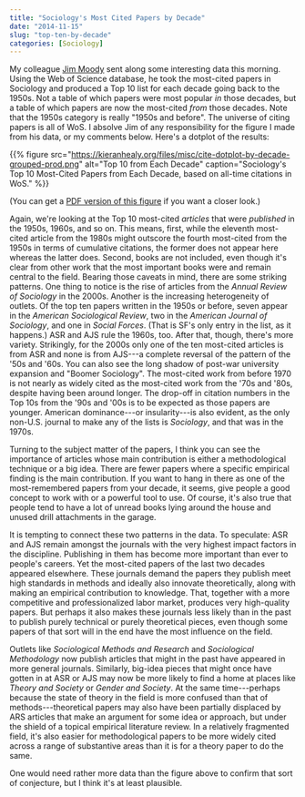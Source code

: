 ```yaml
---
title: "Sociology's Most Cited Papers by Decade"
date: "2014-11-15"
slug: "top-ten-by-decade"
categories: [Sociology]
---
```


My colleague [Jim Moody](http://www.soc.duke.edu/~jmoody77/) sent along some interesting data this morning. Using the Web of Science database, he took the most-cited papers in Sociology and produced a Top 10 list for each decade going back to the 1950s. Not a table of which papers were most popular *in* those decades, but a table of which papers are now the most-cited *from* those decades. Note that the 1950s category is really "1950s and before". The universe of citing papers is all of WoS. I absolve Jim of any responsibility for the figure I made from his data, or my comments below. Here's a dotplot of the results:

{{% figure src="https://kieranhealy.org/files/misc/cite-dotplot-by-decade-grouped-prod.png" alt="Top 10 from Each Decade" caption="Sociology's Top 10 Most-Cited Papers from Each Decade, based on all-time citations in WoS." %}}

(You can get a [PDF version of this figure](http://kieranhealy.org/files/misc/cite-dotplot-by-decade-grouped-prod.pdf) if you want a closer look.) 

Again, we're looking at the Top 10 most-cited *articles* that were *published* in the 1950s, 1960s, and so on. This means, first, while the eleventh most-cited article from the 1980s might outscore the fourth most-cited from the 1950s in terms of cumulative citations, the former does not appear here whereas the latter does. Second, books are not included, even though it's clear from other work that the most important books were and remain central to the field. Bearing those caveats in mind, there are some striking patterns. One thing to notice is the rise of articles from the _Annual Review of Sociology_ in the 2000s. Another is the increasing heterogeneity of outlets. Of the top ten papers written in the 1950s or before, seven appear in the *American Sociological Review*, two in the *American Journal of Sociology*, and one in *Social Forces*. (That is SF's only entry in the list, as it happens.) ASR and AJS rule the 1960s, too. After that, though, there's more variety. Strikingly, for the 2000s only one of the ten most-cited articles is from ASR and none is from AJS---a complete reversal of the pattern of the '50s and '60s.  You can also see the long shadow of post-war university expansion and "Boomer Sociology". The most-cited work from before 1970 is not nearly as widely cited as the most-cited work from the '70s and '80s, despite having been around longer. The drop-off in citation numbers in the Top 10s from the '90s and '00s is to be expected as those papers are younger. American dominance---or insularity---is also evident, as the only non-U.S. journal to make any of the lists is *Sociology*, and that was in the 1970s.

Turning to the subject matter of the papers, I think you can see the
importance of articles whose main contribution is either a
methodological technique or a big idea. There are fewer papers where a
specific empirical finding is the main contribution. If you want to
hang in there as one of the most-remembered papers from your decade,
it seems, give people a good concept to work with or a powerful tool
to use. Of course, it's also true that people tend to have a lot of
unread books lying around the house and unused drill attachments in
the garage. 

It is tempting to connect these two patterns in the data. To
speculate: ASR and AJS remain amongst the journals with the very
highest impact factors in the discipline. Publishing in them has
become more important than ever to people's careers. Yet the
most-cited papers of the last two decades appeared elsewhere. These
journals demand the papers they publish meet high standards in methods
and ideally also innovate theoretically, along with making an
empirical contribution to knowledge. That, together with a more
competitive and professionalized labor market, produces very
high-quality papers. But perhaps it also makes these journals less
likely than in the past to publish purely technical or purely
theoretical pieces, even though some papers of that sort will in the
end have the most influence on the field.

Outlets like *Sociological Methods and Research* and *Sociological
Methodology* now publish articles that might in the past have appeared
in more general journals. Similarly, big-idea pieces that might once
have gotten in at ASR or AJS may now be more likely to find a home at
places like *Theory and Society* or *Gender and Society*. At the same
time---perhaps because the state of theory in the field is more
confused than that of methods---theoretical papers may also have been
partially displaced by ARS articles that make an argument for some
idea or approach, but under the shield of a topical empirical
literature review. In a relatively fragmented field, it's also easier
for methodological papers to be more widely cited across a range of
substantive areas than it is for a theory paper to do the same.

One would need rather more data than the figure above to confirm that
sort of conjecture, but I think it's at least plausible.




